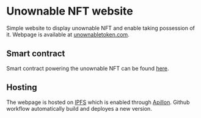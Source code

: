 # Unownable NFT website

Simple website to display unownable NFT and enable taking possession of it.
Webpage is available at [unownabletoken.com](https://unownabletoken.com/).

## Smart contract

Smart contract powering the unownable NFT can be found [here](https://github.com/MoMannn/unownable-nft).

## Hosting

The webpage is hosted on [IPFS](https://ipfs.tech/) which is enabled through [Apillon](https://apillon.io/).
Github workflow automatically build and deployes a new version.
